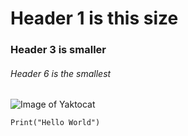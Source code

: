 # Header 1 is this size
### Header 3 is smaller
###### Header 6 is the smallest
![Image of Yaktocat](https://octodex.github.com/images/yaktocat.png)
```
Print("Hello World")
```

